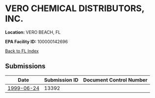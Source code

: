 # VERO CHEMICAL DISTRIBUTORS, INC.

**Location:** VERO BEACH, FL

**EPA Facility ID:** 100000142696

[Back to FL Index](../../index.md)

## Submissions

| Date | Submission ID | Document Control Number |
|------|--------------|-------------------------|
| [1999-06-24](submissions/13392.md) | 13392 |  |
